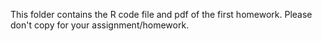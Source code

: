 This folder contains the R code file and pdf of the first homework. Please don't copy for your assignment/homework. 
